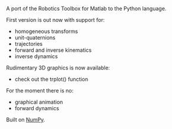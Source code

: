 A port of the Robotics Toolbox for Matlab to the Python language.

First version is out now with support for:
  * homogeneous transforms
  * unit-quaternions
  * trajectories
  * forward and inverse kinematics
  * inverse dynamics

Rudimentary 3D graphics is now available:
  * check out the trplot() function

For the moment there is no:
  * graphical animation
  * forward dynamics

Built on [NumPy](http://www.scipy.org/Documentation).